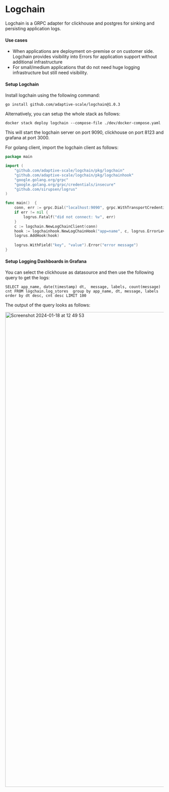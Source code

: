 # Logchain

Logchain is a GRPC adapter for clickhouse and postgres for sinking and persisting application logs.

#### Use cases

- When applications are deployment on-premise or on customer side. Logchain provides visibility into Errors for application support without additional infrastructure
- For small/medium applications that do not need huge logging infrastructure but still need visibility.



#### Setup Logchain


Install logchain using the following command:
```
go install github.com/adaptive-scale/logchain@1.0.3
```

Alternatively, you can setup the whole stack as follows:

```
docker stack deploy logchain --compose-file ./dev/docker-compose.yaml
```

This will start the logchain server on port 9090, clickhouse on port 8123 and grafana at port 3000.

For golang client, import the logchain client as follows:

```go
package main

import (
	"github.com/adaptive-scale/logchain/pkg/logchain"
	"github.com/adaptive-scale/logchain/pkg/logchainhook"
	"google.golang.org/grpc"
	"google.golang.org/grpc/credentials/insecure"
	"github.com/sirupsen/logrus"
)

func main()  {
	conn, err := grpc.Dial("localhost:9090", grpc.WithTransportCredentials(insecure.NewCredentials()))
	if err != nil {
		logrus.Fatalf("did not connect: %v", err)
	}
	c := logchain.NewLogChainClient(conn)
	hook := logchainhook.NewLogChainHook("app=name", c, logrus.ErrorLevel)
	logrus.AddHook(hook)
	
	logrus.WithField("key", "value").Error("error message")
}
```

#### Setup Logging Dashboards in Grafana

You can select the clickhouse as datasource and then use the following query to get the logs:

```
SELECT app_name, date(timestamp) dt,  message, labels, count(message) cnt FROM logchain.log_stores  group by app_name, dt, message, labels order by dt desc, cnt desc LIMIT 100
```

The output of the query looks as follows:

<img width="1510" alt="Screenshot 2024-01-18 at 12 49 53" src="https://github.com/adaptive-scale/logchain/assets/23738278/9b201df9-6bd0-4f34-bd02-61f3e61abc6d">
